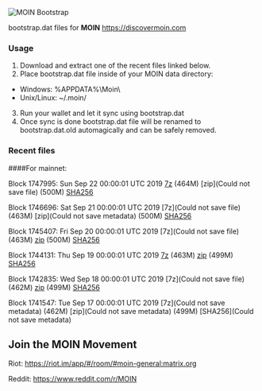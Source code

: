 ![MOIN Bootstrap](https://i.imgur.com/KjM1jMp.jpg)

bootstrap.dat files for **MOIN** https://discovermoin.com

### Usage

1. Download and extract one of the recent files linked below.
2. Place bootstrap.dat file inside of your MOIN data directory:
 - Windows: %APPDATA%\Moin\
 - Unix/Linux: ~/.moin/
3. Run your wallet and let it sync using bootstrap.dat
4. Once sync is done bootstrap.dat file will be renamed to bootstrap.dat.old automagically and can be safely removed.


### Recent files

####For mainnet:

Block 1747995: Sun Sep 22 00:00:01 UTC 2019 [7z]() (464M) [zip](Could not save file) (500M) [SHA256](https://transfer.sh/isCFC/sha256.txt)

Block 1746696: Sat Sep 21 00:00:01 UTC 2019 [7z](Could not save file) (463M) [zip](Could not save metadata) (500M) [SHA256](https://transfer.sh/160ISe/sha256.txt)

Block 1745407: Fri Sep 20 00:00:01 UTC 2019 [7z](Could not save file) (463M) [zip]() (500M) [SHA256]()

Block 1744131: Thu Sep 19 00:00:01 UTC 2019 [7z]() (463M) [zip]() (499M) [SHA256]()

Block 1742835: Wed Sep 18 00:00:01 UTC 2019 [7z](Could not save file) (462M) [zip]() (499M) [SHA256]()

Block 1741547: Tue Sep 17 00:00:01 UTC 2019 [7z](Could not save metadata) (462M) [zip](Could not save metadata) (499M) [SHA256](Could not save metadata)

## Join the MOIN Movement

Riot: https://riot.im/app/#/room/#moin-general:matrix.org

Reddit: https://www.reddit.com/r/MOIN
